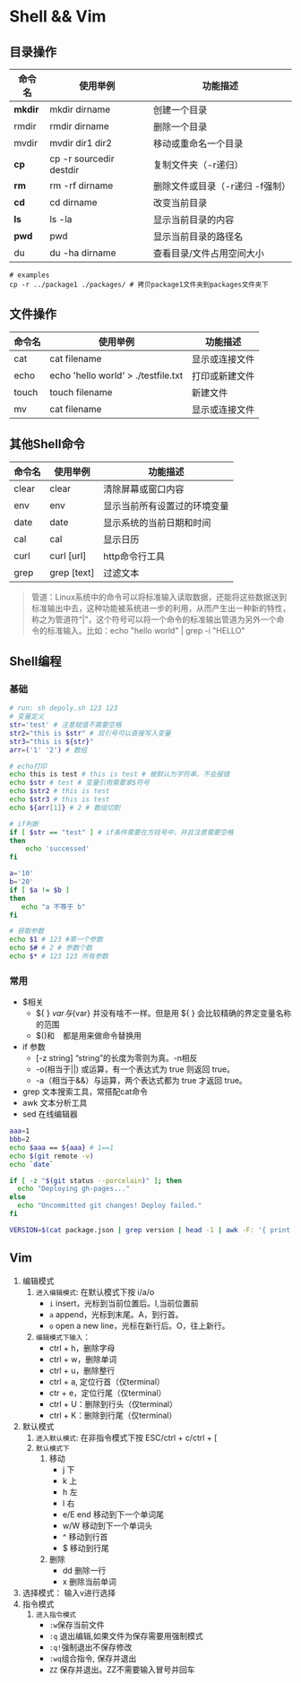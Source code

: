 # Shell && Vim

## 目录操作

| 命令名      | 使用举例   | 功能描述     |
| ---        |   ----    | ---        |
| **mkdir**      | mkdir dirname | 创建一个目录 |
| rmdir      | rmdir dirname | 删除一个目录 |
| mvdir      | mvdir dir1 dir2 | 移动或重命名一个目录 |
| **cp**      | cp -r sourcedir destdir | 复制文件夹（-r递归） |
| **rm**      | rm -rf dirname |  删除文件或目录（-r递归 -f强制）
| **cd**      | cd dirname | 改变当前目录 |
| **ls**      | ls -la | 显示当前目录的内容 |
| **pwd**      | pwd | 显示当前目录的路径名 |
| du      | du -ha dirname | 查看目录/文件占用空间大小 |

``` shell
# examples
cp -r ../package1 ./packages/ # 拷贝package1文件夹到packages文件夹下
```

## 文件操作
| 命令名      | 使用举例   | 功能描述     |
| ---        |   ----    | ---        |
| cat      | cat filename | 显示或连接文件 |
| echo      | echo 'hello world' > ./testfile.txt | 打印或新建文件 |
| touch      | touch filename | 新建文件 |
| mv      | cat filename | 显示或连接文件 |

## 其他Shell命令
| 命令名      | 使用举例   | 功能描述     |
| ---        |   ----    | ---        |
| clear      | clear | 清除屏幕或窗口内容 |
| env      | env | 显示当前所有设置过的环境变量 |
| date      | date | 显示系统的当前日期和时间 |
| cal      | cal | 显示日历 |
| curl   |  curl [url] | http命令行工具
| grep   |  grep [text] | 过滤文本

> 管道：Linux系统中的命令可以将标准输入读取数据，还能将这些数据送到标准输出中去，这种功能被系统进一步的利用，从而产生出一种新的特性，称之为管道符“|”，这个符号可以将一个命令的标准输出管道为另外一个命令的标准输入。比如：echo "hello world" | grep -i "HELLO"

## Shell编程

### 基础

``` bash
# run: sh depoly.sh 123 123
# 变量定义
str='test' # 注意赋值不需要空格
str2="this is $str" # 双引号可以直接写入变量
str3="this is ${str}"
arr=('1' '2') # 数组

# echo打印
echo this is test # this is test # 被默认为字符串，不会报错
echo $str # test # 变量引用需要家$符号
echo $str2 # this is test
echo $str3 # this is test
echo ${arr[1]} # 2 # 数组切割

# if判断
if [ $str == "test" ] # if条件需要在方括号中，并且注意需要空格
then
    echo 'successed'
fi

a='10'
b='20'
if [ $a != $b ]
then
   echo "a 不等于 b"
fi

# 获取参数
echo $1 # 123 #第一个参数
echo $# # 2 # 参数个数
echo $* # 123 123 所有参数
```

### 常用
* $相关
    * ${ } $var 与${var} 并没有啥不一样。但是用 ${ } 会比较精确的界定变量名称的范围
    * $()和 ` ` 都是用来做命令替换用
* if 参数
    * [-z string] “string”的长度为零则为真。-n相反
    * -o(相当于||)	或运算，有一个表达式为 true 则返回 true。
    * -a（相当于&&）与运算，两个表达式都为 true 才返回 true。
* grep 文本搜索工具，常搭配cat命令
* awk 文本分析工具
* sed 在线编辑器
``` bash
aaa=1
bbb=2
echo $aaa == ${aaa} # 1==1
echo $(git remote -v)
echo `date`

if [ -z "$(git status --porcelain)" ]; then
  echo "Deploying gh-pages..."
else
  echo "Uncommitted git changes! Deploy failed."
fi

VERSION=$(cat package.json | grep version | head -1 | awk -F: '{ print $2 }' | sed 's/[",]//g');
```

## Vim

1. 编辑模式
    1. `进入编辑模式`: 在默认模式下按 i/a/o
        * `i` insert，光标到当前位置后。I,当前位置前
        * `a` append，光标到末尾。A，到行首。
        * `o` open a new line，光标在新行后。O，往上新行。
    2. `编辑模式下输入`：
        * ctrl + h，删除字母
        * ctrl + w，删除单词
        * ctrl + u，删除整行
        * ctrl + a, 定位行首（仅terminal）
        * ctr + e，定位行尾（仅terminal）
        * ctrl + U：删除到行头（仅terminal）
        * ctrl + K：删除到行尾（仅terminal）
1. 默认模式
    1. `进入默认模式`: 在非指令模式下按 ESC/ctrl + c/ctrl + [
    1. `默认模式下`
        1. 移动
            * j 下
            * k 上
            * h 左
            * l 右
            * e/E end 移动到下一个单词尾
            * w/W 移动到下一个单词头
            * ^ 移动到行首
            * $ 移动到行尾
        1. 删除
            * dd 删除一行
            * x 删除当前单词
1. 选择模式： 输入v进行选择
1. 指令模式
    1. `进入指令模式`
        * `:w`保存当前文件
        * `:q` 退出编辑,如果文件为保存需要用强制模式
        * `:q!`强制退出不保存修改
        * `:wq`组合指令, 保存并退出
        * `ZZ` 保存并退出。ZZ不需要输入冒号并回车

